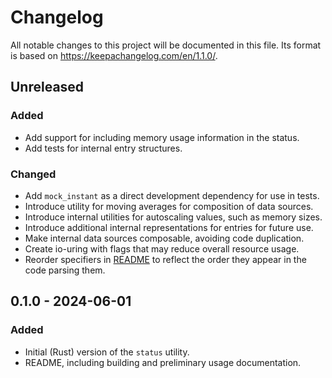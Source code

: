 # Changelog

All notable changes to this project will be documented in this file. Its format
is based on https://keepachangelog.com/en/1.1.0/.

## Unreleased

### Added

- Add support for including memory usage information in the status.
- Add tests for internal entry structures.

### Changed

- Add `mock_instant` as a direct development dependency for use in tests.
- Introduce utility for moving averages for composition of data sources.
- Introduce internal utilities for autoscaling values, such as memory sizes.
- Introduce additional internal representations for entries for future use.
- Make internal data sources composable, avoiding code duplication.
- Create io-uring with flags that may reduce overall resource usage.
- Reorder specifiers in [README](./README.md) to reflect the order they appear in the code
  parsing them.


## 0.1.0 - 2024-06-01

### Added

- Initial (Rust) version of the `status` utility.
- README, including building and preliminary usage documentation.
